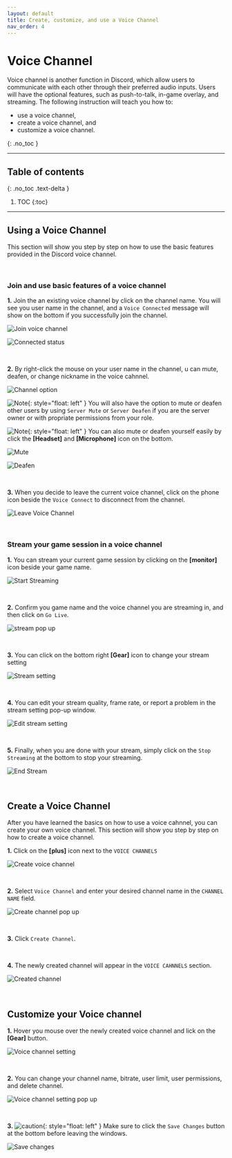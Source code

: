 ```yaml
---
layout: default
title: Create, customize, and use a Voice Channel
nav_order: 4
---
```


# Voice Channel

Voice channel is another function in Discord, which allow users to communicate with each other through their preferred audio inputs. Users will have the optional features, such as push-to-talk, in-game overlay, and streaming. The following instruction will teach you how to:

- use a voice channel,
- create a voice channel, and
- customize a voice channel.

{: .no_toc }

---

## Table of contents
{: .no_toc .text-delta }

1. TOC
{:toc}

---

## Using a Voice Channel

This section will show you step by step on how to use the basic features provided in the Discord voice channel.

<br />

### Join and use basic features of a voice channel

**1.** Join the an existing voice channel by click on the channel name. You will see you user name in the channel, and a `Voice Connected` message will show on the bottom if you successfully join the channel.

![Join voice channel](https://github.com/bobsmithliu/discordfordummies/blob/gh-pages/assets/images/comm-user-doc-pic/voice-channel-use-1.PNG?raw=true)

![Connected status](https://github.com/bobsmithliu/discordfordummies/blob/gh-pages/assets/images/comm-user-doc-pic/voice-channel-use-3.PNG?raw=true)

<br />

**2.** By right-click the mouse on your user name in the channel, u can mute, deafen, or change nickname in the voice cahnnel. 

![Channel option](https://github.com/bobsmithliu/discordfordummies/blob/gh-pages/assets/images/comm-user-doc-pic/voice-channel-use-2.PNG?raw=true)
    
![Note](https://github.com/bobsmithliu/discordfordummies/blob/gh-pages/assets/images/comm-user-doc-pic/note.png?raw=true){: style="float: left" } You will also have the option to mute or deafen other users by using `Server Mute` or `Server Deafen` if you are the server owner or with propriate permissions from your role.

![Note](https://github.com/bobsmithliu/discordfordummies/blob/gh-pages/assets/images/comm-user-doc-pic/note.png?raw=true){: style="float: left" } You can also mute or deafen yourself easily by click the **[Headset]** and **[Microphone]** icon on the bottom.

![Mute](https://github.com/bobsmithliu/discordfordummies/blob/gh-pages/assets/images/comm-user-doc-pic/voice-channel-use-4.PNG?raw=true)  


![Deafen](https://github.com/bobsmithliu/discordfordummies/blob/gh-pages/assets/images/comm-user-doc-pic/voice-channel-use-5.PNG?raw=true)

<br />

**3.** When you decide to leave the current voice channel, click on the phone icon beside the `Voice Connect` to disconnect from the channel.

![Leave Voice Channel](https://github.com/bobsmithliu/discordfordummies/blob/gh-pages/assets/images/comm-user-doc-pic/voice-channel-use-10.PNG?raw=true)

<br />

### Stream your game session in a voice channel

**1.** You can stream your current game session by clicking on the **[monitor]** icon beside your game name.

![Start Streaming](https://github.com/bobsmithliu/discordfordummies/blob/gh-pages/assets/images/comm-user-doc-pic/voice-channel-use-6.PNG?raw=true)

<br />

**2.** Confirm you game name and the voice channel you are streaming in, and then click on `Go Live`.

![stream pop up](https://github.com/bobsmithliu/discordfordummies/blob/gh-pages/assets/images/comm-user-doc-pic/voice-channel-use-7.PNG?raw=true)

<br />

**3.** You can click on the bottom right **[Gear]** icon to change your stream setting
    
![Stream setting](https://github.com/bobsmithliu/discordfordummies/blob/gh-pages/assets/images/comm-user-doc-pic/voice-channel-use-8.PNG?raw=true)

<br />

**4.** You can edit your stream quality, frame rate, or report a problem in the stream setting pop-up window.

![Edit stream setting](https://github.com/bobsmithliu/discordfordummies/blob/gh-pages/assets/images/comm-user-doc-pic/voice-channel-use-9.PNG?raw=true)

<br />

**5.** Finally, when you are done with your stream, simply click on the `Stop Streaming` at the bottom to stop your streaming.

![End Stream](https://github.com/bobsmithliu/discordfordummies/blob/gh-pages/assets/images/comm-user-doc-pic/voice-channel-use-10.PNG?raw=true)

<br />

## Create a Voice Channel

After you have learned the basics on how to use a voice cahnnel, you can create your own voice channel. This section will show you step by step on how to create a voice channel.

**1.** Click on the **[plus]** icon next to the `VOICE CHANNELS`

![Create voice channel](https://github.com/bobsmithliu/discordfordummies/blob/gh-pages/assets/images/comm-user-doc-pic/voice-channel-create-1.PNG?raw=true)

<br />

**2.** Select `Voice Channel` and enter your desired channel name in the `CHANNEL NAME` field.

![Create channel pop up](https://github.com/bobsmithliu/discordfordummies/blob/gh-pages/assets/images/comm-user-doc-pic/voice-channel-create-2.PNG?raw=true)

<br />

**3.** Click `Create Channel`.

<br />

**4.** The newly created channel will appear in the `VOICE CAHNNELS` section.

![Created channel](https://github.com/bobsmithliu/discordfordummies/blob/gh-pages/assets/images/comm-user-doc-pic/voice-channel-create-3.PNG?raw=true)

<br />

## Customize your Voice channel

**1.** Hover you mouse over the newly created voice channel and lick on the **[Gear]** button.

![Voice channel setting](https://github.com/bobsmithliu/discordfordummies/blob/gh-pages/assets/images/comm-user-doc-pic/voice-channel-customize-2.PNG?raw=true)

<br />

**2.** You can change your channel name, bitrate,  user limit, user permissions, and delete channel.

![Voice channel setting pop up](https://github.com/bobsmithliu/discordfordummies/blob/gh-pages/assets/images/comm-user-doc-pic/voice-channel-customize-1.PNG?raw=true)

<br />

**3.** ![caution](https://github.com/bobsmithliu/discordfordummies/blob/gh-pages/assets/images/comm-user-doc-pic/caution.png?raw=true){: style="float: left" } Make sure to click the `Save Changes` button at the bottom before leaving the windows.

![Save changes](https://github.com/bobsmithliu/discordfordummies/blob/gh-pages/assets/images/comm-user-doc-pic/voice-channel-customize-3.PNG?raw=true)
